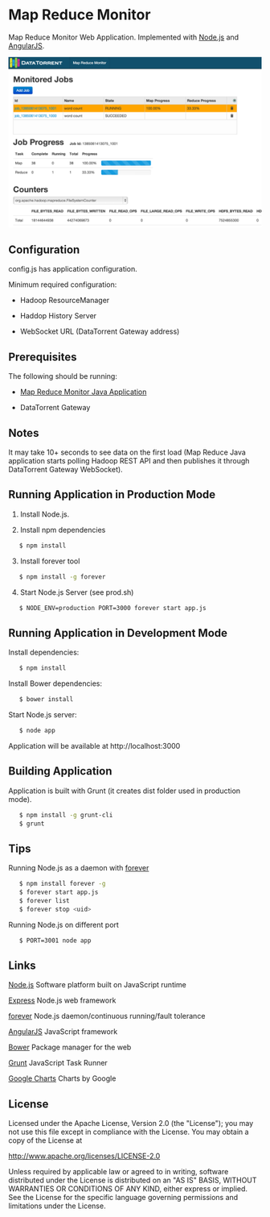 Map Reduce Monitor
===============

Map Reduce Monitor Web Application. Implemented with [Node.js](http://nodejs.org/) and [AngularJS](http://angularjs.org/).

![Map Reduce Monitor Web Application Screenshot](docs/MapReduceMonitor.png "Map Reduce Monitor Web Application Screenshot")

## Configuration
 config.js has application configuration.

 Minimum required configuration:

 - Hadoop ResourceManager

 - Haddop History Server

 - WebSocket URL (DataTorrent Gateway address)

## Prerequisites

  The following should be running:

  - [Map Reduce Monitor Java Application](https://github.com/DataTorrent/Malhar/tree/master/demos/src/main/java/com/datatorrent/demos/mrmonitor)

  - DataTorrent Gateway

## Notes

  It may take 10+ seconds to see data on the first load (Map Reduce Java application starts polling Hadoop REST API
and then publishes it through DataTorrent Gateway WebSocket).

## Running Application in Production Mode

 1. Install Node.js.

 2. Install npm dependencies

 ``` bash
    $ npm install
 ```

 3. Install forever tool

 ``` bash
    $ npm install -g forever
 ```

 4. Start Node.js Server (see prod.sh)

 ``` bash
    $ NODE_ENV=production PORT=3000 forever start app.js
 ```

## Running Application in Development Mode
 Install dependencies:

 ``` bash
    $ npm install
 ```

 Install Bower dependencies:

 ``` bash
    $ bower install
 ```

 Start Node.js server:

 ``` bash
    $ node app
 ```

 Application will be available at http://localhost:3000

## Building Application

 Application is built with Grunt (it creates dist folder used in production mode).

 ``` bash
    $ npm install -g grunt-cli
    $ grunt
 ```

## Tips

 Running Node.js as a daemon with [forever](https://github.com/nodejitsu/forever)

 ``` bash
    $ npm install forever -g
    $ forever start app.js
    $ forever list
    $ forever stop <uid>
 ```

 Running Node.js on different port

 ``` bash
    $ PORT=3001 node app
 ```

## Links

[Node.js](http://nodejs.org/) Software platform built on JavaScript runtime

[Express](https://github.com/visionmedia/express) Node.js web framework

[forever](https://github.com/nodejitsu/forever) Node.js daemon/continuous running/fault tolerance

[AngularJS](http://angularjs.org/) JavaScript framework

[Bower](http://bower.io/) Package manager for the web

[Grunt](http://gruntjs.com/) JavaScript Task Runner

[Google Charts](https://developers.google.com/chart/) Charts by Google

## License

Licensed under the Apache License, Version 2.0 (the "License"); you may not use this file except in compliance with the License. You may obtain a copy of the License at

http://www.apache.org/licenses/LICENSE-2.0

Unless required by applicable law or agreed to in writing, software distributed under the License is distributed on an "AS IS" BASIS, WITHOUT WARRANTIES OR CONDITIONS OF ANY KIND, either express or implied. See the License for the specific language governing permissions and limitations under the License.
